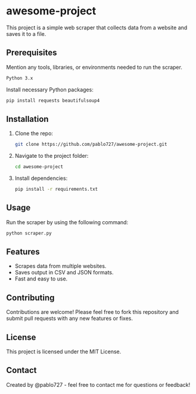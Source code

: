 # awesome-project
This project is a simple web scraper that collects data from a website and saves it to a file.

## Prerequisites
Mention any tools, libraries, or environments needed to run the scraper. 
   ```bash
   Python 3.x
   ```
Install necessary Python packages:
   ```bash
   pip install requests beautifulsoup4
   ```

## Installation

1. Clone the repo:
   ```bash
   git clone https://github.com/pablo727/awesome-project.git
   
2. Navigate to the project folder:
   ```bash
   cd awesome-project

3. Install dependencies:
   ```bash
   pip install -r requirements.txt

## Usage
Run the scraper by using the following command:
   ```bash
   python scraper.py
   ```

## Features
- Scrapes data from multiple websites.
- Saves output in CSV and JSON formats.
- Fast and easy to use.

## Contributing
Contributions are welcome! Please feel free to fork this repository and submit pull requests with any new features or fixes.

## License
This project is licensed under the MIT License.

## Contact
Created by @pablo727 - feel free to contact me for questions or feedback!

